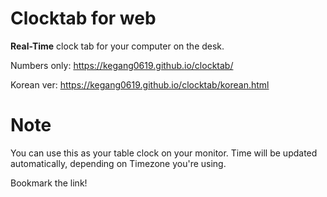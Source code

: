 # Clocktab for web
**Real-Time** clock tab for your computer on the desk.


Numbers only: https://kegang0619.github.io/clocktab/

Korean ver: https://kegang0619.github.io/clocktab/korean.html

# Note
You can use this as your table clock on your monitor. Time will be updated automatically, depending on Timezone you're using.

Bookmark the link!
